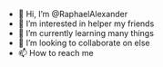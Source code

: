 - 👋 Hi, I’m @RaphaelAlexander
- 👀 I’m interested in helper my friends
- 🌱 I’m currently learning many things
- 💞️ I’m looking to collaborate on else
- 📫 How to reach me

<!---
RaphaelAlexander/RaphaelAlexander is a ✨ special ✨ repository because its `README.md` (this file) appears on your GitHub profile.
You can click the Preview link to take a look at your changes.
--->
